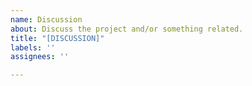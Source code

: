 ```yaml
---
name: Discussion
about: Discuss the project and/or something related.
title: "[DISCUSSION]"
labels: ''
assignees: ''

---
```




